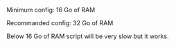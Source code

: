 Minimum config: 16 Go of RAM

Recommanded config: 32 Go of RAM

Below 16 Go of RAM script will be very slow but it works. 